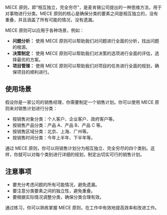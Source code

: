 MECE 原则，即“相互独立，完全穷尽”，是麦肯锡公司提出的一种思维方法，用于对事物进行分类。MECE 原则的核心是确保分类的要素之间是相互独立的，没有重叠，并且涵盖了所有可能的情况，没有遗漏。

MECE 原则可以应用于各种场景，例如：

*   **问题分析：** 使用 MECE 原则可以帮助我们对问题进行全面的分析，找出问题的根源。
*   **决策制定：** 使用 MECE 原则可以帮助我们对决策的选项进行全面的评估，选择最优的方案。
*   **项目管理：** 使用 MECE 原则可以帮助我们对项目的任务进行全面的规划，确保项目的顺利进行。

## 使用场景

假设你是一家公司的销售经理，你需要制定一个销售计划。你可以使用 MECE 原则来对销售计划进行分类：

*   按销售对象分类：个人客户、企业客户、政府客户等。
*   按销售产品分类：产品 A、产品 B、产品 C 等。
*   按销售区域分类：北京、上海、广州等。
*   按销售时间分类：今年上半年、下半年等。

通过 MECE 原则，你可以将销售计划分为相互独立、完全穷尽的四个类别。这样，你就可以对每个类别进行详细的规划，制定出切实可行的销售计划。

## 注意事项

*   要充分考虑问题的所有可能情况，避免遗漏。
*   要注意分类要素之间的独立性，避免重叠。
*   要根据实际情况调整分类，确保分类合理有效。

通过练习，你可以熟练掌握 MECE 原则，在工作中有效地提高效率和改进工作。

